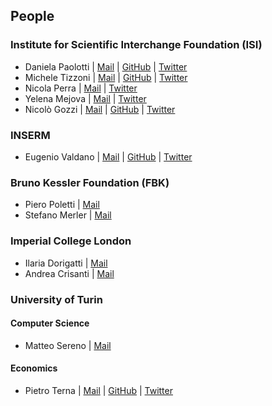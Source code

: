 ## People 

### Institute for Scientific Interchange Foundation (ISI)
* Daniela Paolotti | [Mail](daniela.paolotti@isi.it) | [GitHub](https://github.com/danielapaolotti) | [Twitter](https://twitter.com/danielapaolotti)
* Michele Tizzoni | [Mail](michele.tizzoni@isi.it) | [GitHub](https://github.com/micheletizzoni) | [Twitter](https://twitter.com/mtizzoni)
* Nicola Perra | [Mail](nicolaperra@gmail.com) | [Twitter](https://twitter.com/net_science)
* Yelena Mejova | [Mail](yelena.mejova@gmail.com) | [Twitter](https://twitter.com/yelenamejova)
* Nicolò Gozzi | [Mail]( N.Gozzi@gre.ac.uk) | [GitHub](https://github.com/ngozzi) | [Twitter](https://twitter.com/gozzi_nicolo)

### INSERM
* Eugenio Valdano | [Mail](eugenio.valdano@gmail.com) | [GitHub](https://github.com/eugenio-valdano) | [Twitter](https://twitter.com/eugeValdano)

### Bruno Kessler Foundation (FBK)
* Piero Poletti | [Mail](poletti@fbk.eu) 
* Stefano Merler | [Mail](merler@fbk.eu)

### Imperial College London 
* Ilaria Dorigatti | [Mail](i.dorigatti@imperial.ac.uk)
* Andrea Crisanti | [Mail](a.drcrisanti@imperial.ac.uk)

### University of Turin 
#### Computer Science 
* Matteo Sereno | [Mail](matteo.sereno@unito.it) 
#### Economics
* Pietro Terna | [Mail](pietro.terna@unito.it) | [GitHub](https://github.com/terna) | [Twitter](https://twitter.com/@pietroterna)
